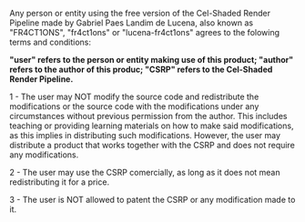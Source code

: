 Any person or entity using the free version of the Cel-Shaded Render Pipeline made by Gabriel Paes Landim de Lucena, also known as "FR4CT1ONS", "fr4ct1ons" or "lucena-fr4ct1ons" agrees to the folowing terms and conditions:

**"user" refers to the person or entity making use of this product;
"author" refers to the author of this produc;
"CSRP" refers to the Cel-Shaded Render Pipeline.**

1 - The user may NOT modify the source code and redistribute the modifications or the source code with the modifications under any circumstances without previous permission from the author. This includes teaching or providing learning materials on how to make said modifications, as this implies in distributing such modifications. However, the user may distribute a product that works together with the CSRP and does not require any modifications.

2 - The user may use the CSRP comercially, as long as it does not mean redistributing it for a price.

3 - The user is NOT allowed to patent the CSRP or any modification made to it.

